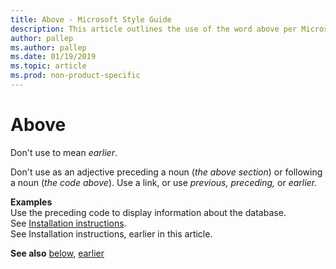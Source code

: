 ```yaml
---
title: Above - Microsoft Style Guide
description: This article outlines the use of the word above per Microsoft style guidelines, with examples.
author: pallep
ms.author: pallep
ms.date: 01/19/2019
ms.topic: article
ms.prod: non-product-specific
---
```


# Above

Don't use to mean *earlier*. 

Don't use as an adjective preceding a noun (*the above section*) or following a noun (*the code above*). Use a link, or use *previous, preceding,* or *earlier.* 

**Examples**  
Use the preceding code to display information about the database.  
See [Installation instructions](https://example.com/).  
See Installation instructions, earlier in this article.  

**See also** [below](/style-guide/a-z-word-list-term-collections/b/below), [earlier](/style-guide/a-z-word-list-term-collections/e/earlier)
